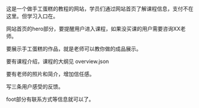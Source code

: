 这是一个做手工蛋糕的教程的网站，学员们通过网站首页了解课程信息，支付不在这里。但学习入口在。

网站首页的hero部分，要提醒用户进入课程，如果没买课的用户需要咨询XX老师。

要展示手工蛋糕的作品，就是老师可以教你做的成品展示。

要有课程介绍，课程的大纲见 overview.json

要有老师的照片和简介，增加信任感。

写三条用户感受的反馈。

foot部分有联系方式等信息就可以了。